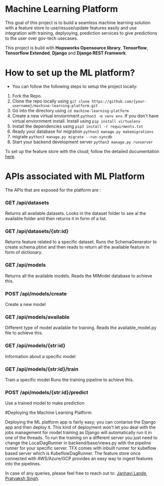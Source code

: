 # Machine Learning Platform

This goal of this project is to build a seamless machine learning solution with a feature store to use/resuse/update features easily and use integration with training, deplyoying, prediction services to give predictions to the user over gov-tech usecases.

This project is build with **Hopsworks Opensource library**, **Tensorflow**, **Tensorflow Extended**, **Django** and **Django REST Framwork**.

# How to set up the ML platform?
- You can follow the following steps to setup the project locally:
<ol>
    <li> 
        Fork the Repo. 
    </li>
    <li> 
        Clone the repo locally using <code>git clone https://github.com/{your-username}/machine-learning-platform.git</code> 
    </li>
    <li> 
        Go into the directory using <code>cd machine-learning-platform</code> 
    </li>
    <li> 
        Create a new virtual enviornment <code>python3 -m venv env</code>. If you don't have virtual enviornment install. Install using <code>pip install virtualenv</code>
    </li>
    <li>
        Install the dependencies using <code>pip3 install -r requirments.txt</code>
    </li>
    <li>
        Ready your database for migration <code>python3 manage.py makemigrations</code>
    </li>
    <li>
        migrate <code>python3 manage.py migrate --run-syncdb</code>
    </li>
    <li>
        Start your backend development server <code>python3 manage.py runserver</code>
    </li>
</ol>

To set up the feature store with the cloud, follow the detailed documentation [here](https://docs.google.com/document/d/19OANtsMTX6f5xBhio9-m9tKORE-lg2OFT8-MpEXqva8/edit?usp=sharing).

# APIs associated with ML Platform
The APIs that are exposed for the platform are : 

### GET /api/datasets 
Returns all available datasets.
Looks in the dataset folder to see al the available folder and then returns it in form of a list.

### GET /api/datasets/{str:id} 
Returns feature related to a specific dataset.
Runs the SchemaGenerator to create schema.pbtxt and then reads to return all the available feature in form of dictionary.

### GET /api/models 
Returns all the available models.
Reads the MlModel database to achieve this.

### POST /api/models/create 
Create a new model

### GET /api/models/available 
Different type of model available for training.
Reads the available_model.py file to achieve this.

### GET /api/models/{str:id} 
Information about a specific model

### GET /api/models/{str:id}/train 
Train a specific model
Runs the training pipeline to achieve this.

### POST /api/models/{str:id}/predict 
Use a trained model to make prediction

#Deploying the Machine Learning Platform

Deploying the ML platform app is fairly easy; you can contarise the Django app and then deploy it. This kind of deployment won’t let you deal with the jobs management for model training as Django will automatically run it in one of the threads. To run the training on a different server you just need to change the LocalDagRunner in backend/base/views.py with the pipeline runner for your specific server. TFX comes with inbuilt runner for kubeflow based server which is KubeflowDagRunner. The feature store once connected with AWS/Azure/GCP provides an easy way to ingest features into the pipelines.

In case of any queries, please feel free to reach out to: [Janhavi Lande](https://www.linkedin.com/in/janhavi12/), [Pratyaksh Singh](https://www.linkedin.com/in/psn0w/).
